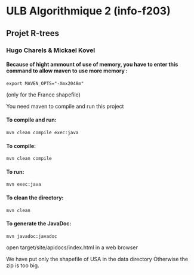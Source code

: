 # ULB Algorithmique 2 (info-f203)
## Projet R-trees
### Hugo Charels & Mickael Kovel

#### Because of hight ammount of use of memory, you have to enter this command to allow maven to use more memory :
    export MAVEN_OPTS="-Xmx2048m"
(only for the France shapefile)

You need maven to compile and run this project

#### To compile and run:
    mvn clean compile exec:java

#### To compile:
    mvn clean compile

#### To run:
    mvn exec:java

#### To clean the directory:
    mvn clean

#### To generate the JavaDoc:
    mvn javadoc:javadoc
open target/site/apidocs/index.html in a web browser


We have put only the shapefile of USA in the data directory Otherwise the zip is too big.
